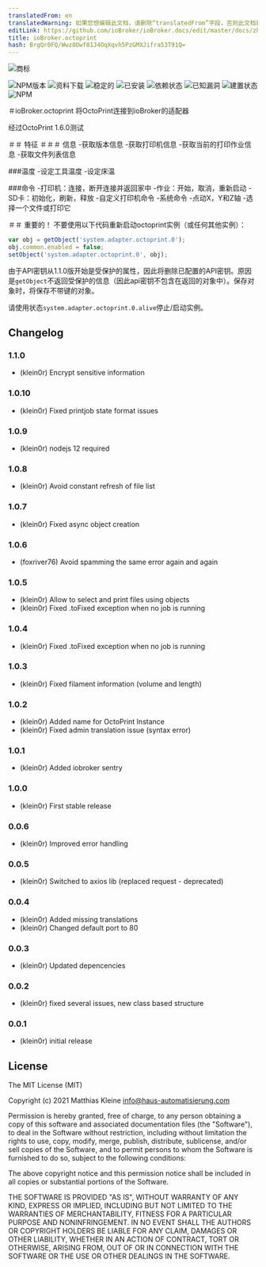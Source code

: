```yaml
---
translatedFrom: en
translatedWarning: 如果您想编辑此文档，请删除“translatedFrom”字段，否则此文档将再次自动翻译
editLink: https://github.com/ioBroker/ioBroker.docs/edit/master/docs/zh-cn/adapterref/iobroker.octoprint/README.md
title: ioBroker.octoprint
hash: BrgQr0FQ/Wwz8Owf81J4OqXqvh5PzGMXJifra53T91Q=
---
```

![商标](../../../en/adapterref/iobroker.octoprint/admin/octoprint.png)

![NPM版本](http://img.shields.io/npm/v/iobroker.octoprint.svg)
![资料下载](https://img.shields.io/npm/dm/iobroker.octoprint.svg)
![稳定的](http://iobroker.live/badges/octoprint-stable.svg)
![已安装](http://iobroker.live/badges/octoprint-installed.svg)
![依赖状态](https://img.shields.io/david/klein0r/iobroker.octoprint.svg)
![已知漏洞](https://snyk.io/test/github/klein0r/ioBroker.octoprint/badge.svg)
![建置状态](http://img.shields.io/travis/klein0r/ioBroker.octoprint.svg)
![NPM](https://nodei.co/npm/iobroker.octoprint.png?downloads=true)

＃ioBroker.octoprint
将OctoPrint连接到ioBroker的适配器

经过OctoPrint 1.6.0测试

＃＃ 特征
＃＃＃ 信息
-获取版本信息
-获取打印机信息
-获取当前的打印作业信息
-获取文件列表信息

###温度
-设定工具温度
-设定床温

###命令
-打印机：连接，断开连接并返回家中
-作业：开始，取消，重新启动
-SD卡：初始化，刷新，释放
-自定义打印机命令
-系统命令
-点动X，Y和Z轴
-选择一个文件或打印它

＃＃ 重要的！
不要使用以下代码重新启动octoprint实例（或任何其他实例）：

```javascript
var obj = getObject('system.adapter.octoprint.0');
obj.common.enabled = false;
setObject('system.adapter.octoprint.0', obj);
```

由于API密钥从1.1.0版开始是受保护的属性，因此将删除已配置的API密钥。原因是`getObject`不返回受保护的信息（因此api密钥不包含在返回的对象中）。保存对象时，将保存不带键的对象。

请使用状态`system.adapter.octoprint.0.alive`停止/启动实例。

## Changelog

### 1.1.0

* (klein0r) Encrypt sensitive information

### 1.0.10

* (klein0r) Fixed printjob state format issues

### 1.0.9

* (klein0r) nodejs 12 required

### 1.0.8

* (klein0r) Avoid constant refresh of file list

### 1.0.7

* (klein0r) Fixed async object creation

### 1.0.6

* (foxriver76) Avoid spamming the same error again and again

### 1.0.5

* (klein0r) Allow to select and print files using objects
* (klein0r) Fixed .toFixed exception when no job is running

### 1.0.4

* (klein0r) Fixed .toFixed exception when no job is running

### 1.0.3

* (klein0r) Fixed filament information (volume and length)

### 1.0.2

* (klein0r) Added name for OctoPrint Instance
* (klein0r) Fixed admin translation issue (syntax error)

### 1.0.1

* (klein0r) Added iobroker sentry

### 1.0.0

* (klein0r) First stable release

### 0.0.6

* (klein0r) Improved error handling

### 0.0.5

* (klein0r) Switched to axios lib (replaced request - deprecated)

### 0.0.4

* (klein0r) Added missing translations
* (klein0r) Changed default port to 80

### 0.0.3

* (klein0r) Updated depencencies

### 0.0.2

* (klein0r) fixed several issues, new class based structure

### 0.0.1

* (klein0r) initial release

## License

The MIT License (MIT)

Copyright (c) 2021 Matthias Kleine <info@haus-automatisierung.com>

Permission is hereby granted, free of charge, to any person obtaining a copy
of this software and associated documentation files (the "Software"), to deal
in the Software without restriction, including without limitation the rights
to use, copy, modify, merge, publish, distribute, sublicense, and/or sell
copies of the Software, and to permit persons to whom the Software is
furnished to do so, subject to the following conditions:

The above copyright notice and this permission notice shall be included in
all copies or substantial portions of the Software.

THE SOFTWARE IS PROVIDED "AS IS", WITHOUT WARRANTY OF ANY KIND, EXPRESS OR
IMPLIED, INCLUDING BUT NOT LIMITED TO THE WARRANTIES OF MERCHANTABILITY,
FITNESS FOR A PARTICULAR PURPOSE AND NONINFRINGEMENT. IN NO EVENT SHALL THE
AUTHORS OR COPYRIGHT HOLDERS BE LIABLE FOR ANY CLAIM, DAMAGES OR OTHER
LIABILITY, WHETHER IN AN ACTION OF CONTRACT, TORT OR OTHERWISE, ARISING FROM,
OUT OF OR IN CONNECTION WITH THE SOFTWARE OR THE USE OR OTHER DEALINGS IN
THE SOFTWARE.